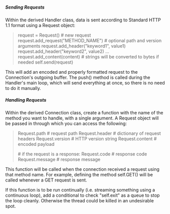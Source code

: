 ##### Sending Requests

Within the derived Handler class, data is sent according to Standard HTTP 1.1 format using a Request object:

> request = Request()       # new request
> request.add_request("METHOD_NAME")  # optional path and version arguments
> request.add_header("keyword1", value1)
> request.add_header("keyword2", value2)
> ...
> request.add_content(content)  # strings will be converted to bytes if needed
> self.send(request) 

This will add an encoded and properly formatted request to the Connection's outgoing buffer. The push() method is called during the Handler's main loop, which will send everything at once, so there is no need to do it manually. 

##### Handling Requests

Within the derived Connection class, create a function with the name of the method you want to handle, with a single argument. A Request object will be passed in through which you can access the following:

> Request.path        # request path
> Request.header    # dictionary of request headers
> Request.version   # HTTP version string
> Request.content   # encoded payload
>
> \# if the request is a response:
> Request.code 	    # response code
> Request.message  # response message

This function will be called when the connection received a request using that method name. For example, defining the method self.GET() will be called whenever a GET request is sent. 

If this function is to be run continually (i.e. streaming something using a continuous loop), add a conditional to check "self.exit" as a queue to stop the loop cleanly. Otherwise the thread could be killed in an undesirable spot.

